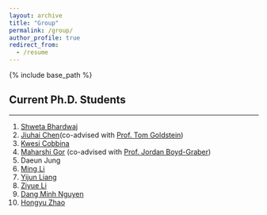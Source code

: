 ```yaml
---
layout: archive
title: "Group"
permalink: /group/
author_profile: true
redirect_from:
  - /resume
---
```


{% include base_path %}


## Current Ph.D. Students
-----
1. [Shweta Bhardwaj](https://shwetabhardwaj44.github.io/)
1. [Jiuhai Chen](https://scholar.google.com/citations?user=eJP77eoAAAAJ&hl=en)(co-advised with [Prof. Tom Goldstein](https://www.cs.umd.edu/~tomg/))
1. [Kwesi Cobbina](https://scholar.google.com/citations?user=Xt49YYgAAAAJ&hl=en)
1. [Maharshi Gor](https://mgor.info/) (co-advised with [Prof. Jordan Boyd-Graber](https://users.umiacs.umd.edu/~jbg/))
1. Daeun Jung
1. [Ming Li](https://mingliiii.github.io/)
1. [Yijun Liang](https://scholar.google.com/citations?user=YSy5z0MAAAAJ&hl=zh-CN)
1. [Ziyue Li](https://l0i6t1z9y.github.io/)
1. [Dang Minh Nguyen](https://dangne.github.io/)
1. [Hongyu Zhao](https://scholar.google.com/citations?user=bGy-EUAAAAAJ&hl=en)
